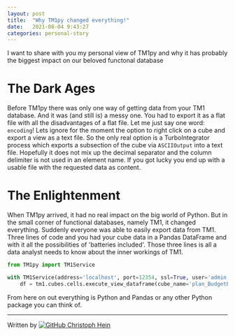 ```yaml
---
layout: post
title:  "Why TM1py changed everything!"
date:   2021-08-04 9:43:27
categories: personal-story
---
```


I want to share with you my personal view of TM1py and why it has probably the biggest impact on our beloved functonal database 


The Dark Ages 
=====

Before TM1py there was only one way of getting data from your TM1 database. And it was (and still is) a messy one. You had to export it as a flat file with all the disadvantages of a flat file. Let me just say one word: `encoding`! 
Lets ignore for the moment the option to right click on a cube and export a view as a text file. So the only real option is a TurboIntegrator process which exports a subsection of the cube via `ASCIIOutput` into a text file. Hopefully it does not mix up the decimal separator and the column delimiter is not used in an element name. 
If you got lucky you end up with a usable file with the requested data as content.

The Enlightenment
=====

When TM1py arrived, it had no real impact on the big world of Python. But in the small corner of functional databases, namely TM1, it changed everything. Suddenly everyone was able to easily export data from TM1. Three lines of code and you had your cube data in a Pandas DataFrame and with it all the possibilities of 'batteries included'. Those three lines is all a data analyst needs to know about the inner workings of TM1. 

``` python
from TM1py import TM1Service

with TM1Service(address='localhost', port=12354, ssl=True, user='admin', password='apple') as tm1:
    df = tm1.cubes.cells.execute_view_dataframe(cube_name='plan_BudgetPlan', view_name='Budget Input Detailed')

```
From here on out everything is Python and Pandas or any other Python package you can think of. 



_____

Written by [![GitHub](https://i.stack.imgur.com/tskMh.png) Christoph Hein](https://github.com/scrumthing)